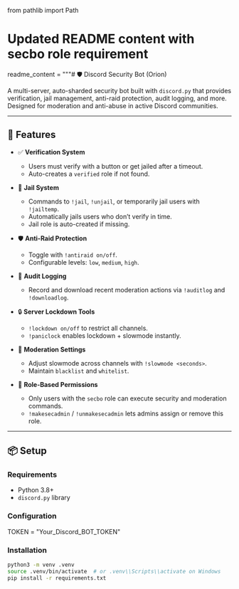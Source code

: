 from pathlib import Path

# Updated README content with secbo role requirement
readme_content = """# 🛡️ Discord Security Bot (Orion)

A multi-server, auto-sharded security bot built with `discord.py` that provides verification, jail management, anti-raid protection, audit logging, and more. Designed for moderation and anti-abuse in active Discord communities.

---

## 🚀 Features

- ✅ **Verification System**
  - Users must verify with a button or get jailed after a timeout.
  - Auto-creates a `verified` role if not found.

- 🚓 **Jail System**
  - Commands to `!jail`, `!unjail`, or temporarily jail users with `!jailtemp`.
  - Automatically jails users who don’t verify in time.
  - Jail role is auto-created if missing.

- 🛡️ **Anti-Raid Protection**
  - Toggle with `!antiraid on/off`.
  - Configurable levels: `low`, `medium`, `high`.

- 📜 **Audit Logging**
  - Record and download recent moderation actions via `!auditlog` and `!downloadlog`.

- 🔒 **Server Lockdown Tools**
  - `!lockdown on/off` to restrict all channels.
  - `!paniclock` enables lockdown + slowmode instantly.

- 🧰 **Moderation Settings**
  - Adjust slowmode across channels with `!slowmode <seconds>`.
  - Maintain `blacklist` and `whitelist`.

- 🔐 **Role-Based Permissions**
  - Only users with the `secbo` role can execute security and moderation commands.
  - `!makesecadmin` / `!unmakesecadmin` lets admins assign or remove this role.

---

## 📦 Setup

### Requirements

- Python 3.8+
- `discord.py` library

### Configuration
TOKEN = "Your_Discord_BOT_TOKEN"

### Installation

```bash
python3 -m venv .venv
source .venv/bin/activate  # or .venv\\Scripts\\activate on Windows
pip install -r requirements.txt





